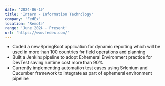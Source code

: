 ```yaml
---
date: '2024-06-10'
title: 'Intern - Information Technology'
company: 'FedEx'
location: 'Remote'
range: 'June 2024 - Present'
url: 'https://www.fedex.com/'
---
```


- Coded a new SpringBoot application for dynamic reporting which will be used in more than 100 countries for field operations and planning
- Built a Jenkins pipeline to adopt Ephemeral Environment practice for DevTest saving runtime cost more than 90%
- Currently implementing automation test cases using Selenium and Cucumber framework to integrate as part of ephemeral environment pipeline

